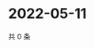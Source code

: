 # 2022-05-11

共 0 条

<!-- BEGIN WEIBO -->
<!-- 最后更新时间 Wed May 11 2022 16:23:20 GMT+0800 (China Standard Time) -->

<!-- END WEIBO -->
